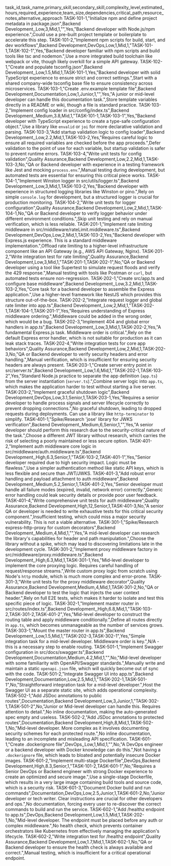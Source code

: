task_id,task_name,primary_skill,secondary_skill,complexity_level,estimated_hours,required_experience,team_size,dependencies,critical_path,resource_notes,alternative_approach
TASK-101-1,"Initialize npm and define project metadata in package.json",Backend Development,,Low,3,Mid,1,"",Yes,"Backend developer with Node.js/npm experience.",Could use a pre-built project template or boilerplate to accelerate this step.
TASK-101-2,"Implement npm scripts for build, start, and dev workflows",Backend Development,DevOps,Low,1,Mid,1,"TASK-101-1,TASK-102-1",Yes,"Backend developer familiar with npm scripts and build tools like tsc and nodemon.",Use a more integrated build toolchain like webpack or vite, though likely overkill for a simple API gateway.
TASK-102-1,"Create and populate tsconfig.json",Backend Development,,Low,1.5,Mid,1,TASK-101-1,Yes,"Backend developer with solid TypeScript experience to ensure strict and correct settings.",Start with a shared company-wide tsconfig base file to ensure consistency across microservices.
TASK-103-1,"Create .env.example template file",Backend Development,Documentation,Low,1,Junior,1,"",Yes,"A junior or mid-level developer can handle this documentation task.",Store template variables directly in a README or wiki, though a file is standard practice.
TASK-103-2,"Implement config loader in src/config/index.ts",Backend Development,,Medium,3.8,Mid,1,"TASK-101-1,TASK-103-1",Yes,"Backend developer with TypeScript experience to create a type-safe configuration object.",Use a library like `envalid` or `joi` for more declarative validation and parsing.
TASK-103-3,"Add startup validation logic to config loader",Backend Development,,Low,2.2,Mid,1,TASK-103-2,Yes,"Requires careful logic to ensure all required variables are checked before the app proceeds.",Defer validation to the point of use for each variable, but startup validation is safer to prevent runtime errors.
TASK-103-4,"Write unit tests for config validation",Quality Assurance,Backend Development,Low,2.2,Mid,1,TASK-103-3,No,"QA or Backend developer with experience in a testing framework like Jest and mocking `process.env`.",Manual testing during development, but automated tests are essential for ensuring this critical piece works.
TASK-104-1,"Implement Winston logger in src/utils/logger.ts",Backend Development,,Low,3,Mid,1,TASK-103-2,Yes,"Backend developer with experience in structured logging libraries like Winston or pino.",Rely on simple `console.log` for development, but a structured logger is crucial for production monitoring.
TASK-104-2,"Write unit tests for logger configuration",Quality Assurance,Backend Development,Low,2,Mid,1,TASK-104-1,No,"QA or Backend developer to verify logger behavior under different environment conditions.",Skip unit testing and rely on manual verification, which is less reliable.
TASK-201-1,"Implement rate limiting middleware in src/middleware/rateLimit.middleware.ts",Backend Development,DevOps,Low,2,Mid,1,TASK-103-2,Yes,"Backend developer with Express.js experience. This is a standard middleware implementation.",Offload rate limiting to a higher-level infrastructure component like an API Gateway (e.g., AWS API Gateway, Nginx).
TASK-201-2,"Write integration test for rate limiting",Quality Assurance,Backend Development,Low,3,Mid,1,"TASK-201-1,TASK-202-1",No,"QA or Backend developer using a tool like Supertest to simulate request floods and verify the 429 response.",Manual testing with tools like Postman or `curl`, but automated tests ensure non-regression.
TASK-202-1,"Create src/app.ts and configure base middleware",Backend Development,,Low,3.2,Mid,1,TASK-103-2,Yes,"Core task for a backend developer to assemble the Express application.",Use a higher-level framework like NestJS which provides this structure out-of-the-box.
TASK-202-2,"Integrate request logger and global rate limiter into app.ts",Backend Development,,Low,2,Mid,1,"TASK-202-1,TASK-104-1,TASK-201-1",Yes,"Requires understanding of Express middleware ordering.",Middleware could be added in the wrong order, which would be a bug.
TASK-202-3,"Implement 404 and global error handlers in app.ts",Backend Development,,Low,3,Mid,1,TASK-202-2,Yes,"A fundamental Express.js task. Middleware order is critical.",Rely on the default Express error handler, which is not suitable for production as it can leak stack traces.
TASK-202-4,"Write integration tests for core app behaviors",Quality Assurance,Backend Development,Low,2,Mid,1,TASK-202-3,No,"QA or Backend developer to verify security headers and error handling.",Manual verification, which is insufficient for ensuring security headers are always present.
TASK-203-1,"Create server entry point in src/server.ts",Backend Development,,Low,1.6,Mid,1,"TASK-202-1,TASK-103-2",Yes,"Standard Node.js practice to separate the app definition (`app.ts`) from the server instantiation (`server.ts`).",Combine server logic into `app.ts`, which makes the application harder to test without starting a live server.
TASK-203-2,"Implement graceful shutdown logic",Backend Development,DevOps,Low,3.1,Senior,1,TASK-203-1,Yes,"Requires a senior developer to handle process signals and server lifecycle correctly to prevent dropping connections.",No graceful shutdown, leading to dropped requests during deployments. Can use a library like `http-terminator` to simplify.
TASK-401-1,"Spike/Research 'jose' library for JWKS verification",Backend Development,,Medium,6,Senior,1,"",Yes,"A senior developer should perform this research due to the security-critical nature of the task.",Choose a different JWT library without research, which carries the risk of selecting a poorly maintained or less secure option.
TASK-401-2,"Implement auth middleware core logic in src/middleware/auth.middleware.ts",Backend Development,,High,6.3,Senior,1,"TASK-103-2,TASK-401-1",Yes,"Senior developer required due to high security impact. Logic must be flawless.",Use a simpler authentication method like static API keys, which is less flexible and secure than JWT/JWKS.
TASK-401-3,"Add robust error handling and payload attachment to auth middleware",Backend Development,,Medium,5.2,Senior,1,TASK-401-2,Yes,"Senior developer must handle all failure modes (expired, invalid, network error) correctly.",Generic error handling could leak security details or provide poor user feedback.
TASK-401-4,"Write comprehensive unit tests for auth middleware",Quality Assurance,Backend Development,High,12,Senior,1,TASK-401-3,No,"A senior QA or developer is needed to write exhaustive tests for this critical security component.",Insufficient testing, which could miss a major security vulnerability. This is not a viable alternative.
TASK-301-1,"Spike/Research express-http-proxy for custom decorators",Backend Development,,Medium,4,Mid,1,"",Yes,"A mid-level developer can research the library's capabilities for header and path manipulation.",Choose the library without a spike, which may lead to discovering limitations late in the development cycle.
TASK-301-2,"Implement proxy middleware factory in src/middleware/proxy.middleware.ts",Backend Development,,High,6.3,Mid,1,TASK-301-1,Yes,"Mid-level developer to implement the core proxying logic. Requires careful handling of request/response streams.",Write custom proxy logic from scratch using Node's `http` module, which is much more complex and error-prone.
TASK-301-3,"Write unit tests for the proxy middleware decorator",Quality Assurance,Backend Development,Medium,4,Mid,1,TASK-301-2,No,"QA or Backend developer to test the logic that injects the user context header.",Rely on full E2E tests, which makes it harder to isolate and test this specific piece of logic.
TASK-302-1,"Implement master router in src/routes/index.ts",Backend Development,,High,6.8,Mid,1,"TASK-103-2,TASK-301-2,TASK-401-2",Yes,"Mid-level developer to construct the routing table and apply middleware conditionally.",Define all routes directly in `app.ts`, which becomes unmanageable as the number of services grows.
TASK-303-1,"Mount the master router in app.ts",Backend Development,,Low,1.5,Mid,1,"TASK-202-3,TASK-302-1",Yes,"Simple integration task for a mid-level developer. Middleware order is key.",N/A - this is a necessary step to enable routing.
TASK-501-1,"Implement Swagger configuration in src/docs/swagger.ts",Backend Development,Documentation,Medium,4.2,Mid,1,"",No,"Mid-level developer with some familiarity with OpenAPI/Swagger standards.",Manually write and maintain a static `openapi.json` file, which will quickly become out of sync with the code.
TASK-501-2,"Integrate Swagger UI into app.ts",Backend Development,Documentation,Low,2.5,Mid,1,"TASK-202-1,TASK-501-1",No,"Straightforward integration task for a mid-level developer.",Host the Swagger UI as a separate static site, which adds operational complexity.
TASK-502-1,"Add JSDoc annotations to public routes",Documentation,Backend Development,Low,3,Junior,1,"TASK-302-1,TASK-501-2",No,"Junior or Mid-level developer can handle this. Requires attention to detail.",No inline documentation, making the auto-generated spec empty and useless.
TASK-502-2,"Add JSDoc annotations to protected routes",Documentation,Backend Development,High,8,Mid,1,TASK-502-1,No,"Mid-level developer. More complex as it involves documenting security schemes for each protected route.",No inline documentation, leading to an incomplete and misleading API specification.
TASK-601-1,"Create .dockerignore file",DevOps,,Low,1,Mid,1,"",No,"A DevOps engineer or a backend developer with Docker knowledge can do this.",Not having a `.dockerignore` file, which leads to bloated and potentially insecure Docker images.
TASK-601-2,"Implement multi-stage Dockerfile",DevOps,Backend Development,High,8.3,Senior,1,"TASK-101-2,TASK-601-1",No,"Requires a Senior DevOps or Backend engineer with strong Docker experience to create an optimized and secure image.",Use a single-stage Dockerfile, which results in a very large image containing build tools and source code, which is a security risk.
TASK-601-3,"Document Docker build and run commands",Documentation,DevOps,Low,2.5,Junior,1,TASK-601-2,No,"Junior developer or tech writer. Clear instructions are crucial for other developers and ops.",No documentation, forcing every user to re-discover the correct commands to build and run the service.
TASK-602-1,"Add /healthz endpoint to app.ts",DevOps,Backend Development,Low,1.5,Mid,1,TASK-202-1,No,"Mid-level developer. The endpoint must be placed before any auth or complex middleware.",No health check, which prevents container orchestrators like Kubernetes from effectively managing the application's lifecycle.
TASK-602-2,"Write integration test for /healthz endpoint",Quality Assurance,Backend Development,Low,1.7,Mid,1,TASK-602-1,No,"QA or Backend developer to ensure the health check is always available and correct.",Manual testing, which is insufficient for a critical operational endpoint.
